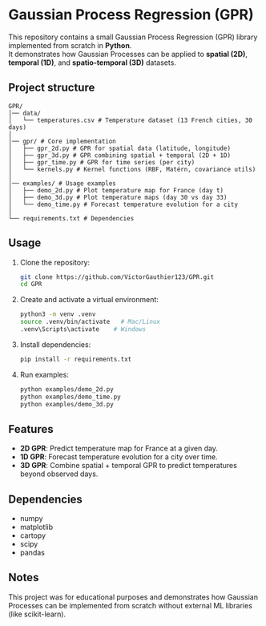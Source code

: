 # Gaussian Process Regression (GPR)

This repository contains a small Gaussian Process Regression (GPR) library implemented from scratch in **Python**.  
It demonstrates how Gaussian Processes can be applied to **spatial (2D)**, **temporal (1D)**, and **spatio-temporal (3D)** datasets.

## Project structure

```
GPR/
│── data/
│   └── temperatures.csv # Temperature dataset (13 French cities, 30 days)
│
│── gpr/ # Core implementation
│   ├── gpr_2d.py # GPR for spatial data (latitude, longitude)
│   ├── gpr_3d.py # GPR combining spatial + temporal (2D + 1D)
│   ├── gpr_time.py # GPR for time series (per city)
│   └── kernels.py # Kernel functions (RBF, Matérn, covariance utils)
│
│── examples/ # Usage examples
│   ├── demo_2d.py # Plot temperature map for France (day t)
│   ├── demo_3d.py # Plot temperature maps (day 30 vs day 33)
│   └── demo_time.py # Forecast temperature evolution for a city
│
└── requirements.txt # Dependencies
```

## Usage

1. Clone the repository:
   ```bash
   git clone https://github.com/VictorGauthier123/GPR.git
   cd GPR
   ```

2. Create and activate a virtual environment:
   ```bash
   python3 -m venv .venv
   source .venv/bin/activate   # Mac/Linux
   .venv\Scripts\activate    # Windows
   ```

3. Install dependencies:
   ```bash
   pip install -r requirements.txt
   ```

4. Run examples:
   ```bash
   python examples/demo_2d.py
   python examples/demo_time.py
   python examples/demo_3d.py
   ```

## Features

- **2D GPR**: Predict temperature map for France at a given day.  
- **1D GPR**: Forecast temperature evolution for a city over time.  
- **3D GPR**: Combine spatial + temporal GPR to predict temperatures beyond observed days.  

## Dependencies

- numpy  
- matplotlib  
- cartopy  
- scipy  
- pandas  

## Notes

This project was for educational purposes and demonstrates how Gaussian Processes can be implemented from scratch without external ML libraries (like scikit-learn).
